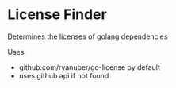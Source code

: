 # License Finder

Determines the licenses of golang dependencies

Uses:
- github.com/ryanuber/go-license by default
- uses github api if not found
